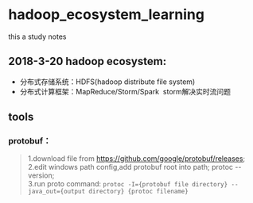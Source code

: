 # hadoop_ecosystem_learning
this a study notes

## 2018-3-20 hadoop ecosystem: 
- 分布式存储系统：HDFS(hadoop distribute file system)
- 分布式计算框架：MapReduce/Storm/Spark  storm解决实时流问题


## tools
### protobuf：
> 1.download file from https://github.com/google/protobuf/releases;     
> 2.edit windows path config,add protobuf root into path; protoc --version;     
> 3.run proto command: `protoc -I={protobuf file directory} --java_out={output directory} {protoc filename} `


